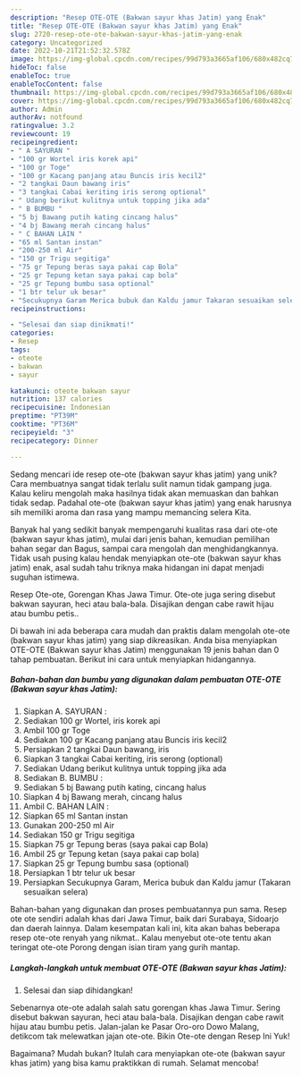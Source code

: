 ```yaml
---
description: "Resep OTE-OTE (Bakwan sayur khas Jatim) yang Enak"
title: "Resep OTE-OTE (Bakwan sayur khas Jatim) yang Enak"
slug: 2720-resep-ote-ote-bakwan-sayur-khas-jatim-yang-enak
category: Uncategorized
date: 2022-10-21T21:52:32.578Z
image: https://img-global.cpcdn.com/recipes/99d793a3665af106/680x482cq70/ote-ote-bakwan-sayur-khas-jatim-foto-resep-utama.jpg
hideToc: false
enableToc: true
enableTocContent: false
thumbnail: https://img-global.cpcdn.com/recipes/99d793a3665af106/680x482cq70/ote-ote-bakwan-sayur-khas-jatim-foto-resep-utama.jpg
cover: https://img-global.cpcdn.com/recipes/99d793a3665af106/680x482cq70/ote-ote-bakwan-sayur-khas-jatim-foto-resep-utama.jpg
author: Admin
authorAv: notfound
ratingvalue: 3.2
reviewcount: 19
recipeingredient:
- " A SAYURAN "
- "100 gr Wortel iris korek api"
- "100 gr Toge"
- "100 gr Kacang panjang atau Buncis iris kecil2"
- "2 tangkai Daun bawang iris"
- "3 tangkai Cabai keriting iris serong optional"
- " Udang berikut kulitnya untuk topping jika ada"
- " B BUMBU "
- "5 bj Bawang putih kating cincang halus"
- "4 bj Bawang merah cincang halus"
- " C BAHAN LAIN "
- "65 ml Santan instan"
- "200-250 ml Air"
- "150 gr Trigu segitiga"
- "75 gr Tepung beras saya pakai cap Bola"
- "25 gr Tepung ketan saya pakai cap bola"
- "25 gr Tepung bumbu sasa optional"
- "1 btr telur uk besar"
- "Secukupnya Garam Merica bubuk dan Kaldu jamur Takaran sesuaikan selera"
recipeinstructions:

- "Selesai dan siap dinikmati!"
categories:
- Resep
tags:
- oteote
- bakwan
- sayur

katakunci: oteote bakwan sayur 
nutrition: 137 calories
recipecuisine: Indonesian
preptime: "PT39M"
cooktime: "PT36M"
recipeyield: "3"
recipecategory: Dinner

---
```





Sedang mencari ide resep ote-ote (bakwan sayur khas jatim) yang unik? Cara membuatnya sangat tidak terlalu sulit namun tidak gampang juga. Kalau keliru mengolah maka hasilnya tidak akan memuaskan dan bahkan tidak sedap. Padahal ote-ote (bakwan sayur khas jatim) yang enak harusnya sih memiliki aroma dan rasa yang mampu memancing selera Kita.





Banyak hal yang sedikit banyak mempengaruhi kualitas rasa dari ote-ote (bakwan sayur khas jatim), mulai dari jenis bahan, kemudian pemilihan bahan segar dan Bagus, sampai cara mengolah dan menghidangkannya. Tidak usah pusing kalau hendak menyiapkan ote-ote (bakwan sayur khas jatim) enak,      asal sudah tahu triknya maka hidangan ini dapat menjadi suguhan istimewa.














Resep Ote-ote, Gorengan Khas Jawa Timur. Ote-ote juga sering disebut bakwan sayuran, heci atau bala-bala. Disajikan dengan cabe rawit hijau atau bumbu petis..






Di bawah ini ada beberapa cara mudah dan praktis dalam mengolah ote-ote (bakwan sayur khas jatim) yang siap dikreasikan. Anda bisa menyiapkan OTE-OTE (Bakwan sayur khas Jatim) menggunakan 19 jenis bahan dan 0 tahap pembuatan. Berikut ini cara untuk menyiapkan hidangannya.

<!--inarticleads1-->

##### Bahan-bahan dan bumbu yang digunakan dalam pembuatan OTE-OTE (Bakwan sayur khas Jatim):

1. Siapkan  A. SAYURAN :
1. Sediakan 100 gr Wortel, iris korek api
1. Ambil 100 gr Toge
1. Sediakan 100 gr Kacang panjang atau Buncis iris kecil2
1. Persiapkan 2 tangkai Daun bawang, iris
1. Siapkan 3 tangkai Cabai keriting, iris serong (optional)
1. Sediakan  Udang berikut kulitnya untuk topping jika ada
1. Sediakan  B. BUMBU :
1. Sediakan 5 bj Bawang putih kating, cincang halus
1. Siapkan 4 bj Bawang merah, cincang halus
1. Ambil  C. BAHAN LAIN :
1. Siapkan 65 ml Santan instan
1. Gunakan 200-250 ml Air
1. Sediakan 150 gr Trigu segitiga
1. Siapkan 75 gr Tepung beras (saya pakai cap Bola)
1. Ambil 25 gr Tepung ketan (saya pakai cap bola)
1. Siapkan 25 gr Tepung bumbu sasa (optional)
1. Persiapkan 1 btr telur uk besar
1. Persiapkan Secukupnya Garam, Merica bubuk dan Kaldu jamur (Takaran sesuaikan selera)


Bahan-bahan yang digunakan dan proses pembuatannya pun sama. Resep ote ote sendiri adalah khas dari Jawa Timur, baik dari Surabaya, Sidoarjo dan daerah lainnya. Dalam kesempatan kali ini, kita akan bahas beberapa resep ote-ote renyah yang nikmat.. Kalau menyebut ote-ote tentu akan teringat ote-ote Porong dengan isian tiram yang gurih mantap. 

<!--inarticleads2-->

##### Langkah-langkah untuk membuat OTE-OTE (Bakwan sayur khas Jatim):


1. Selesai dan siap dihidangkan!

Sebenarnya ote-ote adalah salah satu gorengan khas Jawa Timur. Sering disebut bakwan sayuran, heci atau bala-bala. Disajikan dengan cabe rawit hijau atau bumbu petis. Jalan-jalan ke Pasar Oro-oro Dowo Malang, detikcom tak melewatkan jajan ote-ote. Bikin Ote-ote dengan Resep Ini Yuk! 

Bagaimana? Mudah bukan? Itulah cara menyiapkan ote-ote (bakwan sayur khas jatim) yang bisa kamu praktikkan di rumah. Selamat mencoba!
